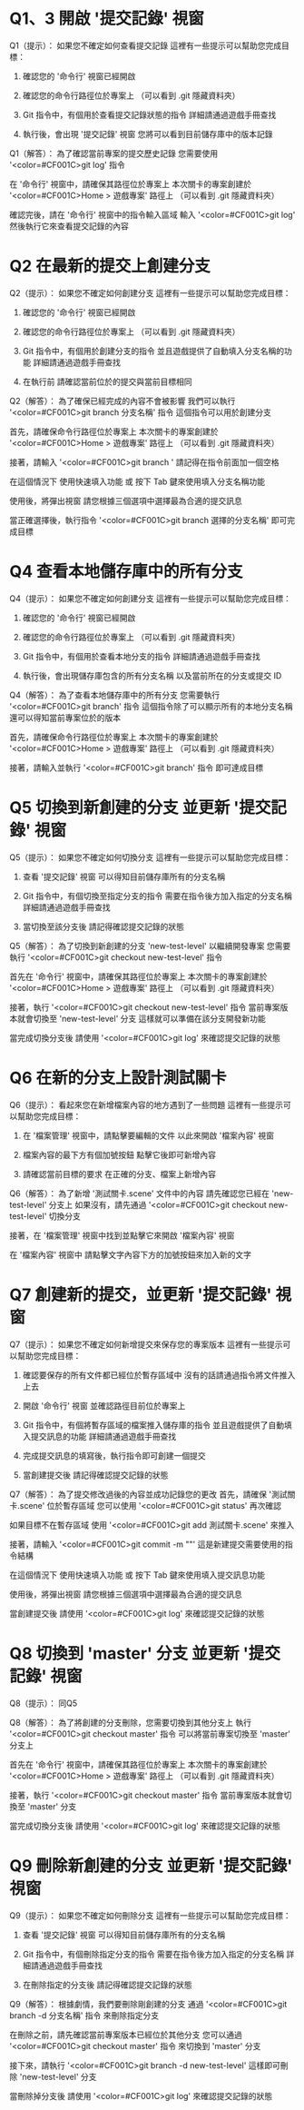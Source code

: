 # Q1、3 開啟 '提交記錄' 視窗
Q1（提示）：
如果您不確定如何查看提交記錄
這裡有一些提示可以幫助您完成目標：

1. 確認您的 '命令行' 視窗已經開啟

2. 確認您的命令行路徑位於專案上
   （可以看到 .git 隱藏資料夾）

3. Git 指令中，有個用於查看提交記錄狀態的指令
   詳細請通過遊戲手冊查找

4. 執行後，會出現 '提交記錄' 視窗
   您將可以看到目前儲存庫中的版本記錄

Q1（解答）：
為了確認當前專案的提交歷史記錄
您需要使用 '<color=#CF001C>git log</color>' 指令

在 '命令行' 視窗中，請確保其路徑位於專案上
本次關卡的專案創建於 '<color=#CF001C>Home > 遊戲專案</color>' 路徑上
（可以看到 .git 隱藏資料夾）

確認完後，請在 '命令行' 視窗中的指令輸入區域
輸入 '<color=#CF001C>git log</color>'
然後執行它來查看提交記錄的內容

# Q2 在最新的提交上創建分支
Q2（提示）：
如果您不確定如何創建分支
這裡有一些提示可以幫助您完成目標：

1. 確認您的 '命令行' 視窗已經開啟

2. 確認您的命令行路徑位於專案上
   （可以看到 .git 隱藏資料夾）

3. Git 指令中，有個用於創建分支的指令
   並且遊戲提供了自動填入分支名稱的功能
   詳細請通過遊戲手冊查找

4. 在執行前
   請確認當前位於的提交與當前目標相同

Q2（解答）：
為了確保已經完成的內容不會被影響
我們可以執行 '<color=#CF001C>git branch 分支名稱</color>' 指令
這個指令可以用於創建分支

首先，請確保命令行路徑位於專案上
本次關卡的專案創建於 '<color=#CF001C>Home > 遊戲專案</color>' 路徑上
（可以看到 .git 隱藏資料夾）

接著，請輸入 '<color=#CF001C>git branch </color>'
請記得在指令前面加一個空格 

在這個情況下
使用快速填入功能 或 按下 Tab 鍵來使用填入分支名稱功能

使用後，將彈出視窗
請您根據三個選項中選擇最為合適的提交訊息

當正確選擇後，執行指令 '<color=#CF001C>git branch 選擇的分支名稱</color>'
即可完成目標

# Q4 查看本地儲存庫中的所有分支
Q4（提示）：
如果您不確定如何創建分支
這裡有一些提示可以幫助您完成目標：

1. 確認您的 '命令行' 視窗已經開啟

2. 確認您的命令行路徑位於專案上
   （可以看到 .git 隱藏資料夾）

3. Git 指令中，有個用於查看本地分支的指令
   詳細請通過遊戲手冊查找

4. 執行後，會出現儲存庫包含的所有分支名稱
   以及當前所在的分支或提交 ID

Q4（解答）：
為了查看本地儲存庫中的所有分支
您需要執行 '<color=#CF001C>git branch</color>' 指令
這個指令除了可以顯示所有的本地分支名稱
還可以得知當前專案位於的版本

首先，請確保命令行路徑位於專案上
本次關卡的專案創建於 '<color=#CF001C>Home > 遊戲專案</color>' 路徑上
（可以看到 .git 隱藏資料夾）

接著，請輸入並執行 '<color=#CF001C>git branch</color>' 指令
即可達成目標

# Q5 切換到新創建的分支 並更新 '提交記錄' 視窗
Q5（提示）：
如果您不確定如何切換分支
這裡有一些提示可以幫助您完成目標：

1. 查看 '提交記錄' 視窗
   可以得知目前儲存庫所有的分支名稱

2. Git 指令中，有個切換至指定分支的指令
   需要在指令後方加入指定的分支名稱
   詳細請通過遊戲手冊查找

3. 當切換至該分支後
   請記得確認提交記錄的狀態

Q5（解答）：
為了切換到新創建的分支 'new-test-level' 以繼續開發專案
您需要執行 '<color=#CF001C>git checkout new-test-level</color>' 指令

首先在 '命令行' 視窗中，請確保其路徑位於專案上
本次關卡的專案創建於 '<color=#CF001C>Home > 遊戲專案</color>' 路徑上
（可以看到 .git 隱藏資料夾）

接著，執行 '<color=#CF001C>git checkout new-test-level</color>' 指令
當前專案版本就會切換至 'new-test-level' 分支
這樣就可以準備在該分支開發新功能

當完成切換分支後
請使用 '<color=#CF001C>git log</color>' 來確認提交記錄的狀態

# Q6 在新的分支上設計測試關卡
Q6（提示）：
看起來您在新增檔案內容的地方遇到了一些問題
這裡有一些提示可以幫助您完成目標：

1. 在 '檔案管理' 視窗中，請點擊要編輯的文件
   以此來開啟 '檔案內容' 視窗

2. 檔案內容的最下方有個加號按鈕
   點擊它後即可新增內容

3. 請確認當前目標的要求
   在正確的分支、檔案上新增內容

Q6（解答）：
為了新增 '測試關卡.scene' 文件中的內容
請先確認您已經在 'new-test-level' 分支上
如果沒有，請先通過 '<color=#CF001C>git checkout new-test-level</color>' 切換分支

接著，在 '檔案管理' 視窗中找到並點擊它來開啟 '檔案內容' 視窗

在 '檔案內容' 視窗中
請點擊文字內容下方的加號按鈕來加入新的文字

# Q7 創建新的提交，並更新 '提交記錄' 視窗
Q7（提示）：
如果您不確定如何新增提交來保存您的專案版本
這裡有一些提示可以幫助您完成目標：

1. 確認要保存的所有文件都已經位於暫存區域中
   沒有的話請通過指令將文件推入上去

2. 開啟 '命令行' 視窗
   並確認路徑目前位於專案上

3. Git 指令中，有個將暫存區域的檔案推入儲存庫的指令
   並且遊戲提供了自動填入提交訊息的功能
   詳細請通過遊戲手冊查找
   
4. 完成提交訊息的填寫後，執行指令即可創建一個提交
   
5. 當創建提交後
   請記得確認提交記錄的狀態

Q7（解答）：
為了提交修改過後的內容並成功記錄您的更改
首先，請確保 '測試關卡.scene' 位於暫存區域
您可以使用 '<color=#CF001C>git status</color>' 再次確認

如果目標不在暫存區域
使用 '<color=#CF001C>git add 測試關卡.scene</color>' 來推入

接著，請輸入 '<color=#CF001C>git commit -m ""</color>'
這是新建提交需要使用的指令結構

在這個情況下
使用快速填入功能 或 按下 Tab 鍵來使用填入提交訊息功能

使用後，將彈出視窗
請您根據三個選項中選擇最為合適的提交訊息

當創建提交後
請使用 '<color=#CF001C>git log</color>' 來確認提交記錄的狀態

# Q8 切換到 'master' 分支 並更新 '提交記錄' 視窗
Q8（提示）：
同Q5

Q8（解答）：
為了將創建的分支刪除，您需要切換到其他分支上
執行 '<color=#CF001C>git checkout master</color>' 指令
可以將當前專案切換至 'master' 分支上

首先在 '命令行' 視窗中，請確保其路徑位於專案上
本次關卡的專案創建於 '<color=#CF001C>Home > 遊戲專案</color>' 路徑上
（可以看到 .git 隱藏資料夾）

接著，執行 '<color=#CF001C>git checkout master</color>' 指令
當前專案版本就會切換至 'master' 分支

當完成切換分支後
請使用 '<color=#CF001C>git log</color>' 來確認提交記錄的狀態

# Q9 刪除新創建的分支 並更新 '提交記錄' 視窗
Q9（提示）：
如果您不確定如何刪除分支
這裡有一些提示可以幫助您完成目標：

1. 查看 '提交記錄' 視窗
   可以得知目前儲存庫所有的分支名稱

2. Git 指令中，有個刪除指定分支的指令
   需要在指令後方加入指定的分支名稱
   詳細請通過遊戲手冊查找

3. 在刪除指定的分支後
   請記得確認提交記錄的狀態

Q9（解答）：
根據劇情，我們要刪除剛創建的分支
通過 '<color=#CF001C>git branch -d 分支名稱</color>' 指令
來刪除指定分支

在刪除之前，請先確認當前專案版本已經位於其他分支
您可以通過 '<color=#CF001C>git checkout master</color>' 指令
來切換到 'master' 分支

接下來，請執行 '<color=#CF001C>git branch -d new-test-level</color>'
這樣即可刪除 'new-test-level' 分支

當刪除掉分支後
請使用 '<color=#CF001C>git log</color>' 來確認提交記錄的狀態
